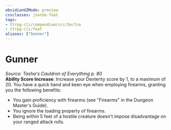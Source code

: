 ```yaml
---
obsidianUIMode: preview
cssclasses: json5e-feat
tags:
- ttrpg-cli/compendium/src/5e/tce
- ttrpg-cli/feat
aliases: ["Gunner"]
---
```

# Gunner
*Source: Tasha's Cauldron of Everything p. 80*  
**Ability Score Increase**: Increase your Dexterity score by 1, to a maximum of 20.
You have a quick hand and keen eye when employing firearms, granting you the following benefits:

- You gain proficiency with firearms (see "<span title="Dungeon Master's Guide">Firearms</span>" in the Dungeon Master's Guide).  
- You ignore the loading property of firearms.  
- Being within 5 feet of a hostile creature doesn't impose disadvantage on your ranged attack rolls.